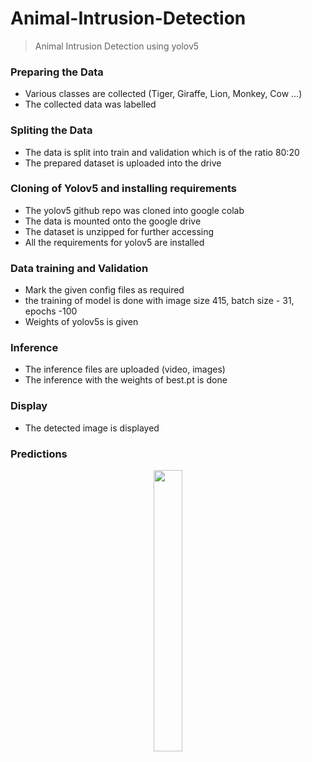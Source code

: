 # Animal-Intrusion-Detection
> Animal Intrusion Detection using yolov5

### Preparing the Data
- Various classes are collected (Tiger, Giraffe, Lion, Monkey, Cow ...)
- The collected data was labelled

### Spliting the Data
- The data is split into train and validation which is of the ratio 80:20
- The prepared dataset is uploaded into the drive

### Cloning of Yolov5 and installing requirements
- The yolov5 github repo was cloned into google colab
- The data is mounted onto the google drive
- The dataset is unzipped for further accessing
- All the requirements for yolov5 are installed

### Data training and Validation
- Mark the given config files as required
- the training of model is done with image size 415, batch size - 31, epochs -100
- Weights of yolov5s is given
### Inference
- The inference files are uploaded (video, images)
- The inference with the weights of best.pt is done
### Display
- The detected image is displayed

### Predictions

<p align="center" width="100%">
    <img width="30%" height="450" src="[https://github.com/SaiSwarup27/Tic-Tac-Toe-using-Tkinter/blob/master/images/player1_winning.png](https://github.com/SaiSwarup27/Animal-Intrusion-Detection/blob/main/Images/pred_cattle.jpg)">
</p>
